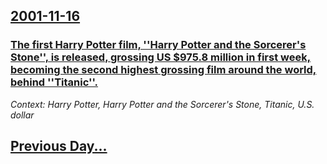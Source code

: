 ## [2001-11-16](/news/2001/11/16/index.md)

### [ The first Harry Potter film, ''Harry Potter and the Sorcerer's Stone'', is released, grossing US $975.8 million in first week, becoming the second highest grossing film around the world, behind ''Titanic''.](/news/2001/11/16/the-first-harry-potter-film-harry-potter-and-the-sorcerer-s-stone-is-released-grossing-us-975-8-million-in-first-week-becoming-the.md)
_Context: Harry Potter, Harry Potter and the Sorcerer's Stone, Titanic, U.S. dollar_

## [Previous Day...](/news/2001/11/15/index.md)

